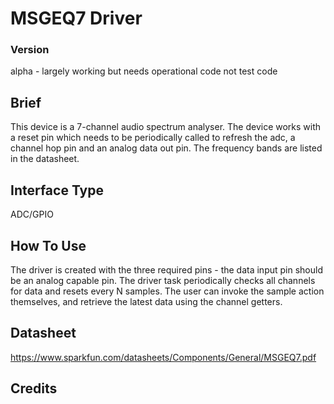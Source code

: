# MSGEQ7 Driver


### Version

alpha - largely working but needs operational code not test code

## Brief

This device is a 7-channel audio spectrum analyser. The device works with a reset pin which needs to be periodically called to refresh the adc, a channel hop pin and an analog data out pin. The frequency bands are listed in the datasheet.


## Interface Type

ADC/GPIO

## How To Use

The driver is created with the three required pins - the data input pin should be an analog capable pin. The driver task periodically checks all channels for data and resets every N samples. The user can invoke the sample action themselves, and retrieve the latest data using the channel getters.

## Datasheet

https://www.sparkfun.com/datasheets/Components/General/MSGEQ7.pdf

## Credits